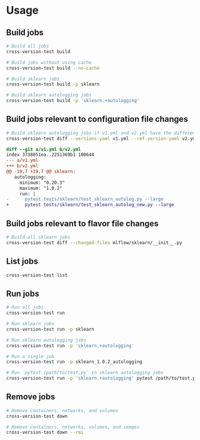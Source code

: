# Usage

## Build jobs

```bash
# Build all jobs
cross-version-test build

# Build jobs without using cache
cross-version-test build --no-cache

# Build sklearn jobs
cross-version-test build -p sklearn

# Build sklearn autologging jobs
cross-version-test build -p 'sklearn.+autologging'
```

## Build jobs relevant to configuration file changes

```bash
# Build sklearn autologging jobs if v1.yml and v2.yml have the difference below
cross-version-test diff --versions-yaml v1.yml --ref-version-yaml v2.yml
```

```diff
diff --git a/v1.yml b/v2.yml
index 3738051ea..2251369b1 100644
--- a/v1.yml
+++ b/v2.yml
@@ -19,7 +19,7 @@ sklearn:
   autologging:
     minimum: "0.20.3"
     maximum: "1.0.2"
     run: |
-      pytest tests/sklearn/test_sklearn_autolog.py --large
+      pytest tests/sklearn/test_sklearn_autolog_new.py --large
```

## Build jobs relevant to flavor file changes

```bash
# Build all sklearn jobs
cross-version-test diff --changed-files mlflow/sklearn/__init__.py
```

## List jobs

```bash
cross-version-test list
```

## Run jobs

```bash
# Run all jobs
cross-version-test run

# Run sklearn jobs
cross-version-test run -p sklearn

# Run sklearn autologging jobs
cross-version-test run -p 'sklearn.+autologging'

# Run a single job
cross-version-test run -p sklearn_1.0.2_autologging

# Run `pytest /path/to/test.py` in sklearn autologging jobs
cross-version-test run -p 'sklearn.+autologging' pytest /path/to/test.py
```

## Remove jobs

```bash
# Remove containers, networks, and volumes
cross-version-test down

# Remove containers, networks, volumes, and images
cross-version-test down --rmi
```
